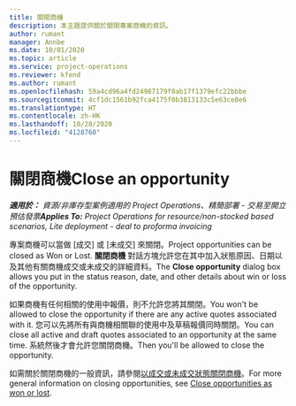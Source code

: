 ```yaml
---
title: 關閉商機
description: 本主題提供關於關閉專案商機的資訊。
author: rumant
manager: Annbe
ms.date: 10/01/2020
ms.topic: article
ms.service: project-operations
ms.reviewer: kfend
ms.author: rumant
ms.openlocfilehash: 59a4cd96a4fd24987179f0ab17f1379efc22bbbe
ms.sourcegitcommit: 4cf1dc1561b92fca4175f0b3813133c5e63ce8e6
ms.translationtype: HT
ms.contentlocale: zh-HK
ms.lasthandoff: 10/28/2020
ms.locfileid: "4128760"
---
```

# <a name="close-an-opportunity"></a><span data-ttu-id="298df-103">關閉商機</span><span class="sxs-lookup"><span data-stu-id="298df-103">Close an opportunity</span></span>

<span data-ttu-id="298df-104">_**適用於：** 資源/非庫存型案例適用的 Project Operations、精簡部署 - 交易至開立預估發票_</span><span class="sxs-lookup"><span data-stu-id="298df-104">_**Applies To:** Project Operations for resource/non-stocked based scenarios, Lite deployment - deal to proforma invoicing_</span></span>

<span data-ttu-id="298df-105">專案商機可以當做 [成交] 或 [未成交] 來關閉。</span><span class="sxs-lookup"><span data-stu-id="298df-105">Project opportunities can be closed as Won or Lost.</span></span> <span data-ttu-id="298df-106">**關閉商機** 對話方塊允許您在其中加入狀態原因、日期以及其他有關商機成交或未成交的詳細資料。</span><span class="sxs-lookup"><span data-stu-id="298df-106">The **Close opportunity** dialog box allows you put in the status reason, date, and other details about win or loss of the opportunity.</span></span>

<span data-ttu-id="298df-107">如果商機有任何相關的使用中報價，則不允許您將其關閉。</span><span class="sxs-lookup"><span data-stu-id="298df-107">You won't be allowed to close the opportunity if there are any active quotes associated with it.</span></span> <span data-ttu-id="298df-108">您可以先將所有與商機相關聯的使用中及草稿報價同時關閉。</span><span class="sxs-lookup"><span data-stu-id="298df-108">You can close all active and draft quotes associated to an opportunity at the same time.</span></span> <span data-ttu-id="298df-109">系統然後才會允許您關閉商機。</span><span class="sxs-lookup"><span data-stu-id="298df-109">Then you'll be allowed to close the opportunity.</span></span>

<span data-ttu-id="298df-110">如需關於關閉商機的一般資訊，請參閱[以成交或未成交狀態關閉商機](https://docs.microsoft.com/dynamics365/sales-enterprise/close-opportunity-won-lost-sales)。</span><span class="sxs-lookup"><span data-stu-id="298df-110">For more general information on closing opportunities, see [Close opportunities as won or lost](https://docs.microsoft.com/dynamics365/sales-enterprise/close-opportunity-won-lost-sales).</span></span>
